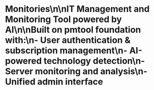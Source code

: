 # Monitories\n\nIT Management and Monitoring Tool powered by AI\n\nBuilt on pmtool foundation with:\n- User authentication & subscription management\n- AI-powered technology detection\n- Server monitoring and analysis\n- Unified admin interface
